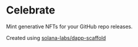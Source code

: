 # Celebrate

Mint generative NFTs for your GitHub repo releases.

Created using [solana-labs/dapp-scaffold](https://github.com/solana-labs/dapp-scaffold)
